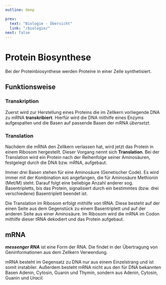 ```yaml
---
outline: deep

prev:
  text: "Biologie - Übersicht"
  link: "/biologie/"
next: false
---
```


# Protein Biosynthese

Bei der Proteinbiosynthese werden Proteine in einer Zelle synthetisiert.

## Funktionsweise

### Transkription

Zuerst wird zur Herstellung eines Proteins die im Zellkern vorliegende DNA zu mRNA **transkribiert**.
Hierfür wird die DNA mithilfe eines Enzyms aufgespalten und die Basen auf passende Basen der mRNA _übersetzt_.

### Translation

Nachdem die mRNA den Zellkern verlassen hat, wird jetzt das Protein in einem Ribosom hergestellt.
Dieser Vorgang nennt sich **Translation**.
Bei der Translation wird ein Protein nach der Reihenfolge seiner Aminosäuren, festgelegt durch die DNA bzw. mRNA, aufgebaut.

Immer drei Basen stehen für eine Aminosäure (Genetischer Code). Es wird immer mit der Kombination `AUG` angefangen, die für Aminosäure Methionin (Met/M) steht.
Darauf folgt eine beliebige Anzahl anderer sog. Basentripletts, bis das Protein, signalisiert durch ein bestimmtes (bzw. drei verschiedene) Basentriplett beendet ist.

Die Translation im Ribosom erfolgt mithilfe von tRNA. Diese besteht auf der einen Seite aus dem Gegenstück zu einem Basentriplett und auf der anderen Seite aus einer Aminosäure.
Im Ribosom wird die mRNA im Codon mithilfe dieser tRNA dekodiert und das Protein aufgebaut.

## mRNA

**_messenger RNA_** ist eine Form der RNA. Die findet in der Übertragung von Geninformationen aus dem Zellkern Verwendung.

mRNA besteht im Gegensatz zu DNA nur aus einem Einzelstrang und ist somit instabiler.
Außerdem besteht mRNA nicht aus den für DNA bekannten Basen Adenin, Cytosin, Guanin und Thymin, sondern aus Adenin, Cytosin, Guanin und _Uracil_.
